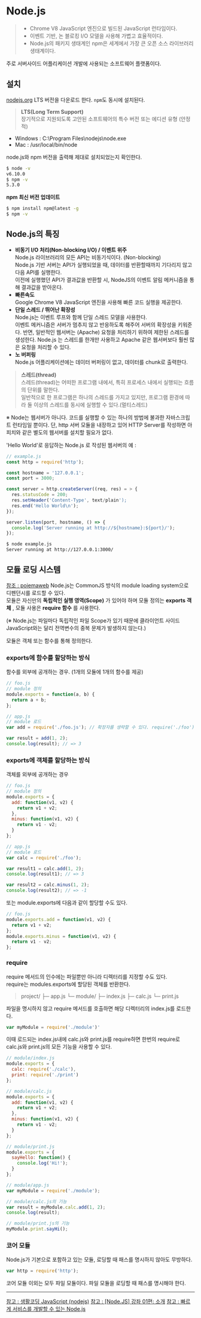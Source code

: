 # Node.js


> + Chrome V8 JavaScript 엔진으로 빌드된 JavaScript 런타임이다.
> + 이벤트 기반, 논 블로킹 I/O 모델을 사용해 가볍고 효율적이다.
> + Node.js의 패키지 생태계인 npm은 세계에서 가장 큰 오픈 소스 라이브러리 생태계이다.

주로 서버사이드 어플리케이션 개발에 사용되는 소프트웨어 플랫폼이다.
## 설치

[nodejs.org](https://nodejs.org/ko/)
LTS 버전을 다운로드 한다. `npm`도 동시에 설치된다.

> __LTS(Long Term Support)__  
장기적으로 지원되도록 고안된 소프트웨어의 특수 버전 또는 에디션 유형 (안정적)

+ Windows : C:\Program Files\nodejs\node.exe
+ Mac     : /usr/local/bin/node

node.js와 npm 버전을 출력해 제대로 설치되었는지 확인한다.

```sh
$ node -v
v6.10.0
$ npm -v
5.3.0
```

__npm 최신 버전 업데이트__
```sh
$ npm install npm@latest -g
$ npm -v
```
## Node.js의 특징

+ __비동기 I/O 처리(Non-blocking I/O) / 이벤트 위주__  
Node.js 라이브러리의 모든 API는 비동기식이다. (Non-blocking)  
Node.js 기반 서버는 API가 실행되었을 때, 데이터를 반환할때까지 기다리지 않고 다음 API를 실행한다.  
이전에 실행했던 API가 결과값을 반환할 시, NodeJS의 이벤트 알림 메커니즘을 통해 결과값을 받아온다.
+ __빠른속도__  
Google Chrome V8 JavaScript 엔진을 사용해 빠른 코드 실행을 제공한다.
+ __단일 스레드 / 뛰어난 확장성__  
Node.js는 이벤트 루프와 함께 단일 스레드 모델을 사용한다.  
이벤트 메커니즘은 서버가 멈추지 않고 반응하도록 해주어 서버의 확장성을 키워준다.
반면,  일반적인 웹서버는 (Apache) 요청을 처리하기 위하여 제한된 스레드를 생성한다. Node.js 는 스레드를 한개만 사용하고  Apache 같은 웹서버보다 훨씬 많은 요청을 처리할 수 있다.
+ __노 버퍼링__  
Node.js 어플리케이션에는 데이터 버퍼링이 없고, 데이터를 chunk로 출력한다.

> __스레드(thread)__   
스레드(thread)는 어떠한 프로그램 내에서, 특히 프로세스 내에서 실행되는 흐름의 단위를 말한다.  
일반적으로 한 프로그램은 하나의 스레드를 가지고 있지만, 프로그램 환경에 따라 둘 이상의 스레드를 동시에 실행할 수 있다.(멀티스레드)

※ Node는 웹서버가 아니다. 코드를 실행할 수 있는 하나의 방법에 불과한 자바스크립트 런타임일 뿐이다. 단, http 서버 모듈을 내장하고 있어 HTTP Server를 작성하면 아피치와 같은 별도의 웹서버를 설치할 필요가 없다.

'Hello World'로 응답하는 Node.js 로 작성된 웹서버의 예 : 
```javascript
// example.js
const http = require('http');

const hostname = '127.0.0.1';
const port = 3000;

const server = http.createServer((req, res) = > {
  res.statusCode = 200;
  res.setHeader('Content-Type', text/plain');
  res.end('Hello World\n');
});

server.listen(port, hostname, () => {
  console.log('Server running at http://${hostname}:${port}/');
});
```
```sh
$ node example.js
Server running at http://127.0.0.1:3000/
```

## 모듈 로딩 시스템

[참조 : poiemaweb](http://poiemaweb.com/nodejs-module)
Node.js는 CommonJS 방식의 module loading system으로 디펜던시를 로드할 수 있다.  
모듈은 자신만의 __독립적인 실행 영역(Scope)__ 가 있어야 하며 모듈 정의는 __exports 객체__ , 모듈 사용은 __require 함수__ 를 사용한다.

(※ Node.js는 파일마다 독립적인 파일 Scope가 있기 때문에 클라이언트 사이드 JavaScript와는 달리 전역변수의 중복 문제가 발생하지 않는다.)

모듈은 객체 또는 함수를 통해 정의한다.

### exports에 함수를 할당하는 방식

함수를 외부에 공개하는 경우. (1개의 모듈에 1개의 함수를 제공)
```javascript
// foo.js
// module 정의
module.exports = function(a, b) {
  return a + b;
};
```
```javascript
// app.js
// module 로드
var add = require('./foo.js'); // 확장자를 생략할 수 있다. require('./foo')

var result = add(1, 2);
console.log(result); // => 3
```

### exports에 객체를 할당하는 방식

객체를 외부에 공개하는 경우
```javascript
// foo.js
// module 정의
module.exports = {
  add: function(v1, v2) {
    return v1 + v2;
  },
  minus: function(v1, v2) {
    return v1 - v2;
  }
};
```
```javascript
// app.js
// module 로드
var calc = require('./foo');

var result1 = calc.add(1, 2);
console.log(result1); // => 3

var result2 = calc.minus(1, 2);
console.log(result2); // => -1
```

또는 module.exports에 다음과 같이 할당할 수도 있다.
```javascript
// foo.js
module.exports.add = function(v1, v2) {
  return v1 + v2;
};
module.exports.minus = function(v1, v2) {
  return v1 - v2;
};
```

### require

require 메서드의 인수에는 파일뿐만 아니라 디렉터리를 지정할 수도 있다.  
require는 modules.exports에 할당된 객체를 반환한다.

> project/
>    ├─ app.js
>    └─ module/ 
>         ├─ index.js
>         ├─ calc.js
>         └─ print.js

파일을 명시하지 않고 require 메서드를 호출하면 해당 디렉터리의 index.js를 로드한다.

```javascript
var myModule = require('./module')'
```
이때 로드되는 index.js내에 calc.js와 print.js를 require하면 한번의 require로 calc.js와 print.js의 모든 기능을 사용할 수 있다.

```javascript
// module/index.js
module.exports = {
  calc: require('./calc'),
  print: require('./print')
};
```
```javascript
// module/calc.js
module.exports = {
  add: function(v1, v2) {
    return v1 + v2;
  },
  minus: function(v1, v2) {
    return v1 - v2;
  }
};
```
```javascript
// module/print.js
module.exports = {
  sayHello: function() {
    console.log('Hi!');
  }
};
```
```javascript
// module/app.js
var myModule = require('./module');

// module/calc.js의 기능
var result = myModule.calc.add(1, 2);
console.log(result);

// module/print.js의 기능
myModule.print.sayHi();
```

### 코어 모듈

Node.js가 기본으로 포함하고 있는 모듈, 로딩할 때 패스를 명시하지 않아도 무방하다.
```javascript
var http = require('http');
```

코어 모듈 이외는 모두 파일 모듈이다. 파일 모듈을 로딩할 때 패스를 명시해야 한다.
***

[참고 : 생활코딩 JavaScript (nodejs)](https://opentutorials.org/course/2136/11850)
[참고 : [Node.JS] 강좌 01편: 소개](https://velopert.com/133)
[참고 : 빠르게 서비스를 개발할 수 있는 Node.js](http://d2.naver.com/helloworld/4994500)